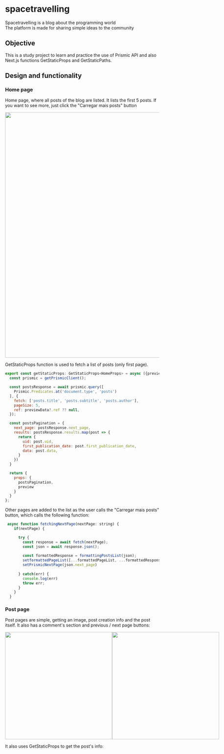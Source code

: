 # spacetravelling
Spacetravelling is a blog about the programming world<br>
The platform is made for sharing simple ideas to the community

## Objective
This is a study project to learn and practice the use of Prismic API and also Next.js functions GetStaticProps and GetStaticPaths. 

## Design and functionality
### Home page

Home page, where all posts of the blog are listed. It lists the first 5 posts. If you want to see more, just click the "Carregar mais posts" button

<img src="https://user-images.githubusercontent.com/62719629/154522573-baba300b-0aaa-4ed0-af9b-88c66822bc1a.png" width="800px" />

GetStaticProps function is used to fetch a list of posts (only first page).

```javascript
export const getStaticProps: GetStaticProps<HomeProps> = async ({preview = false, previewData}) => {
  const prismic = getPrismicClient();

  const postsResponse = await prismic.query([
    Prismic.Predicates.at('document.type', 'posts')
  ], {
    fetch: ['posts.title', 'posts.subtitle', 'posts.author'],
    pageSize: 5,
    ref: previewData?.ref ?? null,
  });

  const postsPagination = {
    next_page: postsResponse.next_page,
    results: postsResponse.results.map(post => {
      return {
        uid: post.uid,
        first_publication_date: post.first_publication_date,
        data: post.data,
      }
    })
  }

  return {
    props: { 
      postsPagination,
      preview
    }
  }
};
```

Other pages are added to the list as the user calls the "Carregar mais posts" button, which calls the following function:

```javascript
 async function fetchingNextPage(nextPage: string) {
    if(nextPage) {

      try {
        const response = await fetch(nextPage);
        const json = await response.json();
  
        const formattedResponse = formattingPostsList(json);
        setformattedPageList([...formattedPageList, ...formattedResponse]);
        setPrismicNextPage(json.next_page)      
        
      } catch(err) {
        console.log(err)
        throw err;
      }
    } 
  }
```

### Post page

Post pages are simple, getting an image, post creation info and the post itself. It also has a comment's section and previous / next page buttons:

<div style="display: flex; align-items: center">
  <img src="https://user-images.githubusercontent.com/62719629/154524246-7213fe62-c9e0-49e2-9def-7d38188e046b.png" height="350px" />
  <img src="https://user-images.githubusercontent.com/62719629/154526190-b8f2a7ac-930d-49c4-a688-58bf976666ce.png" height="350px" />
</div>

It also uses GetStaticProps to get the post's info:

```javascript

```
